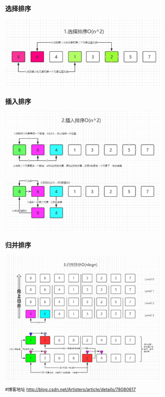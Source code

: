 ## 选择排序
![导图](.static/selection_sort.jpg)

## 插入排序
![导图](.static/insertion_sort.jpg)

## 归并排序
![导图](.static/merge_sort.jpg)

#博客地址
http://blog.csdn.net/Artisters/article/details/78080617